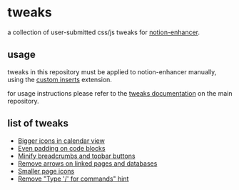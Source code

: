 # tweaks
a collection of user-submitted css/js tweaks for [notion-enhancer](https://github.com/notion-enhancer/notion-enhancer).

## usage
tweaks in this repository must be applied to notion-enhancer manually, using the [custom
inserts](https://github.com/notion-enhancer/notion-enhancer#custom-inserts) extension.

for usage instructions please refer to the [tweaks
documentation](https://github.com/notion-enhancer/notion-enhancer/blob/master/TWEAKS.md) on the main repository.

## list of tweaks

* [Bigger icons in calendar view](bigger%20icons%20in%20calendar%20view.md)
* [Even padding on code blocks](even%20padding%20on%20code%20blocks.md)
* [Minify breadcrumbs and topbar buttons](minify%20breadcrumbs%20and%20topbar%20buttons.md)
* [Remove arrows on linked pages and databases](remove%20arrows%20on%20linked%20pages%20and%20databases.md)
* [Smaller page icons](smaller%20page%20icons.md)
* [Remove "Type '/' for commands" hint](remove%20type%20for%20commands.md)

